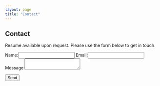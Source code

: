 ```yaml
---
layout: page
title: "Contact"
---
```


## Contact

Resume available upon request. Please use the form below to get in touch.

<form action="https://formspree.io/f/YOUR_FORM_ID" method="POST">
  <label>Name:<input type="text" name="name" required></label>
  <label>Email:<input type="email" name="_replyto" required></label>
  <label>Message:<textarea name="message" required></textarea></label>
  <input type="text" name="_gotcha" style="display:none">
  
  <!-- Google reCAPTCHA -->
  <div class="g-recaptcha" data-sitekey="YOUR_RECAPTCHA_SITE_KEY"></div>
  
  <button type="submit">Send</button>
</form>

<script src="https://www.google.com/recaptcha/api.js" async defer></script>
